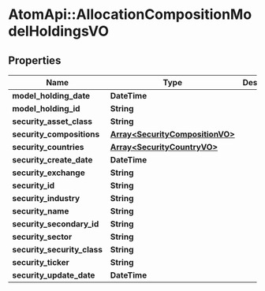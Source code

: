 # AtomApi::AllocationCompositionModelHoldingsVO

## Properties
Name | Type | Description | Notes
------------ | ------------- | ------------- | -------------
**model_holding_date** | **DateTime** |  | [optional] 
**model_holding_id** | **String** |  | [optional] 
**security_asset_class** | **String** |  | [optional] 
**security_compositions** | [**Array&lt;SecurityCompositionVO&gt;**](SecurityCompositionVO.md) |  | [optional] 
**security_countries** | [**Array&lt;SecurityCountryVO&gt;**](SecurityCountryVO.md) |  | [optional] 
**security_create_date** | **DateTime** |  | [optional] 
**security_exchange** | **String** |  | [optional] 
**security_id** | **String** |  | [optional] 
**security_industry** | **String** |  | [optional] 
**security_name** | **String** |  | [optional] 
**security_secondary_id** | **String** |  | [optional] 
**security_sector** | **String** |  | [optional] 
**security_security_class** | **String** |  | [optional] 
**security_ticker** | **String** |  | [optional] 
**security_update_date** | **DateTime** |  | [optional] 


